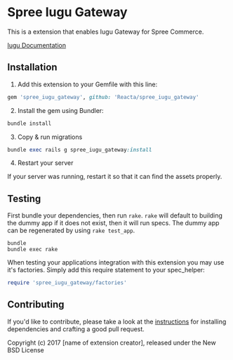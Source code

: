 Spree Iugu Gateway
===================

This is a extension that enables Iugu Gateway for Spree Commerce.

[Iugu Documentation](https://iugu.com/referencias/api)

## Installation

1. Add this extension to your Gemfile with this line:
  ```ruby
  gem 'spree_iugu_gateway', github: 'Reacta/spree_iugu_gateway'
  ```

2. Install the gem using Bundler:
  ```ruby
  bundle install
  ```

3. Copy & run migrations
  ```ruby
  bundle exec rails g spree_iugu_gateway:install
  ```

4. Restart your server

  If your server was running, restart it so that it can find the assets properly.

## Testing

First bundle your dependencies, then run `rake`. `rake` will default to building the dummy app if it does not exist, then it will run specs. The dummy app can be regenerated by using `rake test_app`.

```shell
bundle
bundle exec rake
```

When testing your applications integration with this extension you may use it's factories.
Simply add this require statement to your spec_helper:

```ruby
require 'spree_iugu_gateway/factories'
```


## Contributing

If you'd like to contribute, please take a look at the
[instructions](CONTRIBUTING.md) for installing dependencies and crafting a good
pull request.

Copyright (c) 2017 [name of extension creator], released under the New BSD License
